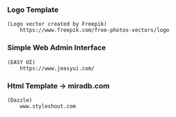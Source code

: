 ### Logo Template
    (Logo vector created by Freepik) 
        https://www.freepik.com/free-photos-vectors/logo
### Simple Web Admin Interface 
    (EASY UI) 
        https://www.jeasyui.com/
### Html Template -> miradb.com
    (Dazzle)
        www.styleshout.com
